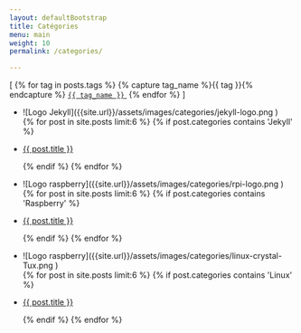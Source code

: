 ```yaml
---
layout: defaultBootstrap
title: Catégories
menu: main
weight: 10
permalink: /categories/

---
```

<div class="cardBox">
<div >
<span>[
{% for tag in posts.tags %}
{% capture tag_name %}{{ tag }}{% endcapture %}
<a href="/tag/{{ tag_name }}"><code class="highligher-rouge"><nobr>{{ tag_name }}</nobr></code>&nbsp;</a>
{% endfor %}
]</span>
</div>
<div class="card">
<ul class="card">
<li class="card" markdown="1">
![Logo Jekyll]({{site.url}}/assets/images/categories/jekyll-logo.png )
</li>
{% for post in site.posts limit:6 %}
{% if post.categories contains 'Jekyll' %}
<li class="card">
<p class="card">
<a href="{{ site.baseurl }}{{ post.url }}">{{ post.title }}</a>
</p>
</li>
{% endif %}
{% endfor %}
</ul>
</div>
<div class="card">
<ul>
<li class="card" markdown="1">
![Logo raspberry]({{site.url}}/assets/images/categories/rpi-logo.png )
</li>
{% for post in site.posts limit:6 %}
{% if post.categories contains 'Raspberry' %}
<li class="card">
<p class="card">
<a href="{{ site.baseurl }}{{ post.url }}">{{ post.title }}</a>
</p>
</li>
{% endif %}
{% endfor %}
</ul>
<ul>
<li class="card" markdown="1">
![Logo raspberry]({{site.url}}/assets/images/categories/linux-crystal-Tux.png )
</li>
{% for post in site.posts limit:6 %}
{% if post.categories contains 'Linux' %}
<li class="card">
<p class="card">
<a href="{{ site.baseurl }}{{ post.url }}">{{ post.title }}</a>
</p>
</li>
{% endif %}
{% endfor %}
</ul>
</div>
</div>
